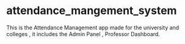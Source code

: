 # attendance_mangement_system
This is the Attendance Management app made for the university and colleges , it includes the Admin Panel , Professor Dashboard.

